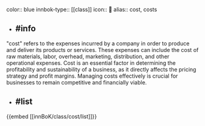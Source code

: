color:: blue
innbok-type:: [[class]]
icon:: 💸
alias:: cost, costs

- ## #info 
"cost" refers to the expenses incurred by a company in order to produce and deliver its products or services. These expenses can include the cost of raw materials, labor, overhead, marketing, distribution, and other operational expenses. Cost is an essential factor in determining the profitability and sustainability of a business, as it directly affects the pricing strategy and profit margins. Managing costs effectively is crucial for businesses to remain competitive and financially viable.
- ## #list 
{{embed [[innBoK/class/cost/list]]}}

